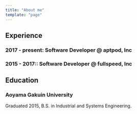 ```yaml
---
title: "About me"
template: "page"
---
```


## Experience

### 2017 - present: Software Developer @ aptpod, Inc

### 2015 - 2017:: Software Developer @ fullspeed, Inc

## Education

### Aoyama Gakuin University

Graduated 2015, B.S. in Industrial and Systems Engineering.